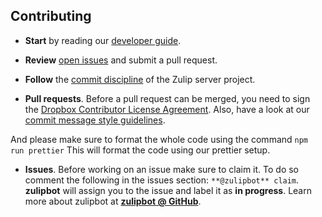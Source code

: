 ## Contributing

* **Start** by reading our
[developer guide](docs/developer-guide.md).

* **Review** [open issues][open-issues] and submit a pull request.

* **Follow** the [commit discipline][commit-discipline] of the Zulip server project.

* **Pull requests**. Before a pull request can be merged, you need to
sign the [Dropbox Contributor License Agreement][cla]. Also,
have a look at our [commit message style guidelines][doc-commit-style].

And please make sure to format the whole code using the command `npm run prettier`
This will format the code using our prettier setup.

* **Issues**. Before working on an issue make sure to claim it. To do so comment
the following in the issues section: `**@zulipbot** claim`. **zulipbot** will
assign you to the issue and label it as **in progress**. Learn more about zulipbot at [**zulipbot @ GitHub**](https://github.com/zulip/zulipbot).


[open-issues]: https://github.com/zulip/zulip-mobile/issues
[commit-discipline]: https://zulip.readthedocs.io/en/latest/contributing/code-style.html
[cla]: https://opensource.dropbox.com/cla/
[doc-commit-style]: http://zulip.readthedocs.io/en/latest/code-style.html#commit-messages
